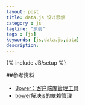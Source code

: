 ```yaml
---
layout: post
title: data.js 设计思想
category : js
tagline: "原创"
tags : [js]
keywords: [js,data.js,data]
description: 
---
```

{% include JB/setup %}

##参考资料

- [Bower：客户端库管理工具](http://javascript.ruanyifeng.com/tool/bower.html)
- [bower解决js的依赖管理](http://blog.fens.me/nodejs-bower-intro/)




